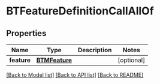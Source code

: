 # BTFeatureDefinitionCallAllOf

## Properties
Name | Type | Description | Notes
------------ | ------------- | ------------- | -------------
**feature** | [**BTMFeature**](BTMFeature.md) |  | [optional] 

[[Back to Model list]](../README.md#documentation-for-models) [[Back to API list]](../README.md#documentation-for-api-endpoints) [[Back to README]](../README.md)


